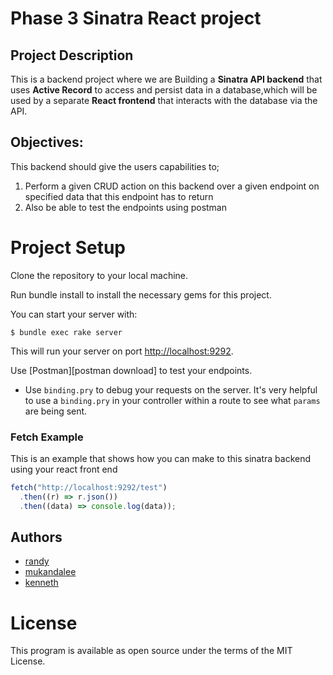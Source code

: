 # Phase 3 Sinatra React project

## Project Description

This is a backend project where we are Building a **Sinatra API backend** that uses **Active Record** to access and persist data in a database,which will be used
by a separate **React frontend** that interacts with the database via the API.

## Objectives:

This backend should give the users capabilities to;

1. Perform a given CRUD action on this backend over a given endpoint on specified data that this endpoint has to return
2. Also be able to test the endpoints using postman

# Project Setup

Clone the repository to your local machine.

Run bundle install to install the necessary gems for this project.

You can start your server with:

```console
$ bundle exec rake server
```

This will run your server on port
[http://localhost:9292](http://localhost:9292).

Use [Postman][postman download] to test your endpoints.

- Use `binding.pry` to debug your requests on the server. It's very helpful to use a
  `binding.pry` in your controller within a route to see what `params` are being
  sent.

### Fetch Example

This is an example that shows how you can make to this sinatra backend using your react front end

```js
fetch("http://localhost:9292/test")
  .then((r) => r.json())
  .then((data) => console.log(data));
```

## Authors

- [randy](https://www.github.com/randy-04)
- [mukandalee](https://github.com/mukandalee)
- [kenneth](https://github.com/kenneth732)

# License

This program is available as open source under the terms of the MIT License.
